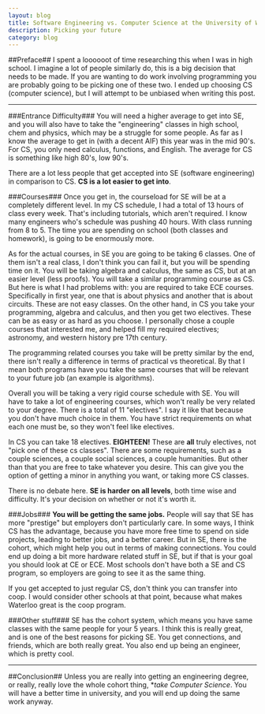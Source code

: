 ```yaml
---
layout: blog
title: Software Engineering vs. Computer Science at the University of Waterloo
description: Picking your future
category: blog
---
```


##Preface##
I spent a loooooot of time researching this when I was in high school. I imagine a lot of people similarly do,
this is a big decision that needs to be made. If you are wanting to do work involving programming you are probably going to be picking
one of these two. I ended up choosing CS (computer science), but I will attempt to be unbiased when writing this post.

---


###Entrance Difficulty###
You will need a higher average to get into SE, and you will also have to take the "engineering" classes in high school, chem and physics,
 which may be a struggle for some people. As far as I know the average to get in (with a decent AIF) this year was in 
the mid 90's. For CS, you only need calculus, functions, and English. The average for CS is something like high 80's, low 90's.

There are a lot less people that get accepted into SE (software engineering) in comparison to CS. **CS is a lot easier to get into**.

###Courses###
Once you get in, the courseload for SE will be at a completely different level. In my CS schedule, I had a total of 13 hours of class
every week. That's including tutorials, which aren't required. I know many engineers who's schedule was pushing 40 hours. With class running
from 8 to 5. The time you are spending on school (both classes and homework), is going to be enormously more. 

As for the actual courses, in SE you are going to be taking 6 classes. One of them isn't a real class, I don't think you can fail it, but 
you will be spending time on it. You will be taking algebra and calculus, the same as CS, but at an easier level (less proofs). You will take a 
similar programming course as CS. But here is what I had problems with: you are required to take ECE courses. Specifically in first year, one that is about physics
and another that is about circuits. These are not easy classes. On the other hand, in CS you take your programming, algebra and calculus, and then you get two
electives. These can be as easy or as hard as you choose. I personally chose a couple courses that interested me, and helped fill my required electives;
 astronomy, and western history pre 17th century.	
 
The programming related courses you take will be pretty similar by the end, there isn't really a difference in terms of practical vs theoretical. By that I mean
both programs have you take the same courses that will be relevant to your future job (an example is algorithms).
 
Overall you will be taking a very rigid course schedule with SE. You will have to take a lot of engineering courses, which won't really be very related
to your degree. There is a total of 11 "electives". I say it like that because you don't have much choice in them. You have strict requirements on what 
each one must be, so they won't feel like electives.

In CS you can take 18 electives. **EIGHTEEN!** These are **all** truly electives, not "pick one of these cs classes". There are some requirements, such as a couple sciences,
a couple social sciences, a couple humanities. But other than that you are free to take whatever you desire. This can give you the option of getting a minor 
in anything you want, or taking more CS classes.
 
There is no debate here. **SE is harder on all levels**, both time wise and difficulty. It's your decision on whether or not it's worth it.

###Jobs###
**You will be getting the same jobs.** People will say that SE has more "prestige" but employers don't particularly care. In some ways, I think CS has the advantage,
because you have more free time to spend on side projects, leading to better jobs, and a better career. But in SE, there is the cohort, which might help you
out in terms of making connections. You could end up doing a bit more hardware related stuff in SE, but if that is your goal you should look at CE or ECE. Most schools
don't have both a SE and CS program, so employers are going to see it as the same thing.

If you get accepted to just regular CS, don't think you can transfer into coop. I would consider other schools at that point, because what makes Waterloo great is the
coop program.

###Other stuff###
SE has the cohort system, which means you have same classes with the same people for your 5 years. I think this is really great, and is one of the best reasons
for picking SE. You get connections, and friends, which are both really great. You also end up being an engineer, which is pretty cool.

---

##Conclusion##
Unless you are really into getting an engineering degree, or really, really love the whole cohort thing, **take Computer Science*. You will have a better time in university, and you will
end up doing the same work anyway.
 
 